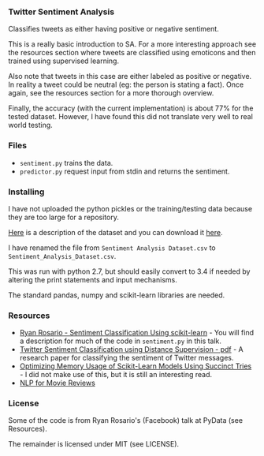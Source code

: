 ### Twitter Sentiment Analysis

Classifies tweets as either having positive or negative sentiment.

This is a really basic introduction to SA. For a more interesting approach see the resources section where tweets are classified using emoticons and then trained using supervised learning.

Also note that tweets in this case are either labeled as positive or negative. In reality a tweet could be neutral (eg: the person is stating a fact). Once again, see the resources section for a more thorough overview.

Finally, the accuracy (with the current implementation) is about 77% for the tested dataset. However, I have found this did not translate very well to real world testing.

### Files

* `sentiment.py` trains the data.
* `predictor.py` request input from stdin and returns the sentiment.

### Installing

I have not uploaded the python pickles or the training/testing data because they are too large for a repository.

[Here](http://thinknook.com/twitter-sentiment-analysis-training-corpus-dataset-2012-09-22/) is a description of the dataset and you can download it [here](http://thinknook.com/wp-content/uploads/2012/09/Sentiment-Analysis-Dataset.zip).

I have renamed the file from `Sentiment Analysis Dataset.csv` to `Sentiment_Analysis_Dataset.csv`.

This was run with python 2.7, but should easily convert to 3.4 if needed by altering the print statements and input mechanisms.

The standard pandas, numpy and scikit-learn libraries are needed.

### Resources
* [Ryan Rosario - Sentiment Classification Using scikit-learn](https://www.youtube.com/watch?v=y3ZTKFZ-1QQ) - You will find a description for much of the code in `sentiment.py` in this talk.
* [Twitter Sentiment Classification using Distance Supervision - pdf](https://cs.stanford.edu/people/alecmgo/papers/TwitterDistantSupervision09.pdf) - A research paper for classifying the sentiment of Twitter messages.
* [Optimizing Memory Usage of Scikit-Learn Models Using Succinct Tries](https://blog.scrapinghub.com/2014/03/26/optimizing-memory-usage-of-scikit-learn-models-using-succinct-tries/) - I did not make use of this, but it is still an interesting read.
* [NLP for Movie Reviews](https://www.kaggle.com/c/word2vec-nlp-tutorial/details/part-1-for-beginners-bag-of-words)

### License

Some of the code is from Ryan Rosario's (Facebook) talk at PyData (see Resources).

The remainder is licensed under MIT (see LICENSE).
